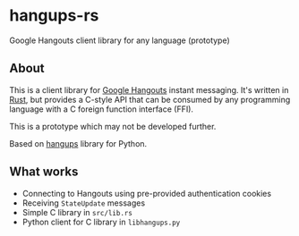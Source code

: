 # hangups-rs

Google Hangouts client library for any language (prototype)

## About

This is a client library for [Google Hangouts](https://hangouts.google.com/)
instant messaging. It's written in [Rust](https://www.rust-lang.org), but
provides a C-style API that can be consumed by any programming language with a
C foreign function interface (FFI).

This is a prototype which may not be developed further.

Based on [hangups](https://github.com/tdryer/hangups) library for Python.

## What works

* Connecting to Hangouts using pre-provided authentication cookies
* Receiving `StateUpdate` messages
* Simple C library in `src/lib.rs`
* Python client for C library in `libhangups.py`
